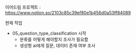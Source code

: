 이어드림 프로젝트 : https://www.notion.so/2103c85c39ef80e1b456d0a53ff84089

현재 작업

- 05_question_type_classification 시작
    - 분류를 어떻게 해야할지 조사가 필요함
    - 생성형 ai에게 질문, 데이터 존재 여부 조사

